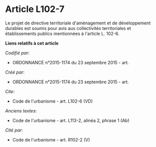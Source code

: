 # Article L102-7

Le projet de directive territoriale d'aménagement et de développement durables est soumis pour avis aux collectivités
territoriales et établissements publics mentionnées à l'article L. 102-6.

**Liens relatifs à cet article**

_Codifié par_:

  - ORDONNANCE n°2015-1174 du 23 septembre 2015 - art.

_Créé par_:

  - ORDONNANCE n°2015-1174 du 23 septembre 2015 - art.

_Cite_:

  - Code de l'urbanisme - art. L102-6 (VD)

_Anciens textes_:

  - Code de l'urbanisme - art. L113-2, alinéa 2, phrase 1 (Ab)

_Cité par_:

  - Code de l'urbanisme - art. R102-2 (V)

